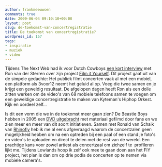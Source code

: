 ```yaml
---
author: frankmeeuwsen
comments: true
date: 2009-06-04 09:10:10+00:00
layout: post
slug: de-toekomst-van-concertregistratie
title: De toekomst van concertregistratie?
wordpress_id: 157
tags:
- inspiratie
- muziek
- video
---
```


Tijdens The Next Web had ik voor Dutch Cowboys [een kort interview](http://www.dutchcowboys.nl/nextweb/16750) met Ron van der Sterren over zijn project [Film it Yourself](http://stunst.com/fiy/). Dit project gaat uit van de simpele gedachte: Het publiek filmt concerten vaak al met een mobiel, een platform als 3voor12 neemt het geluid al op. Voeg die twee samen en je krijgt een geweldig resultaat. De afgelopen dagen heeft Ron als een dolle zitten werken om de video's van 68 mobiele telefoons samen te voegen om een geweldige concertregistratie te maken van Kyteman's Hiphop Orkest. Kijk en oordeel zelf...




Is dit een vorm die we in de toekomst meer gaan zien? De Beastie Boys hebben in 2005 een [DVD uitgebracht](http://www.bol.com/nl/p/dvd/beastie-boys-awesome-i-fuckin-shot-that/1002004004868106/index.html;jsessionid=D6586B2FE1160FA0A9C4C39089F5D349.ps42) met materiaal gefilmd door fans en we zien meer en meer van dit soort initiatieven. Samen met Ronald van Schaik van [Rhinofly](http://www.rhinofly.nl) heb ik me al eens afgevraagd waarom de concertzalen geen mogelijkheid hebben om na een optreden bij een paal of een stand je foto's en video's te uploaden en direct te delen met de rest van de wereld. Een prachtige kans voor zowel artiest als concertzaal om zichzelf te  profileren lijkt me. Tijdens Lowlands hoop ik zelf ook mee te gaan doen aan het FIY project, het plan is dan om op drie podia de concerten op te nemen via mobiele camera's.
